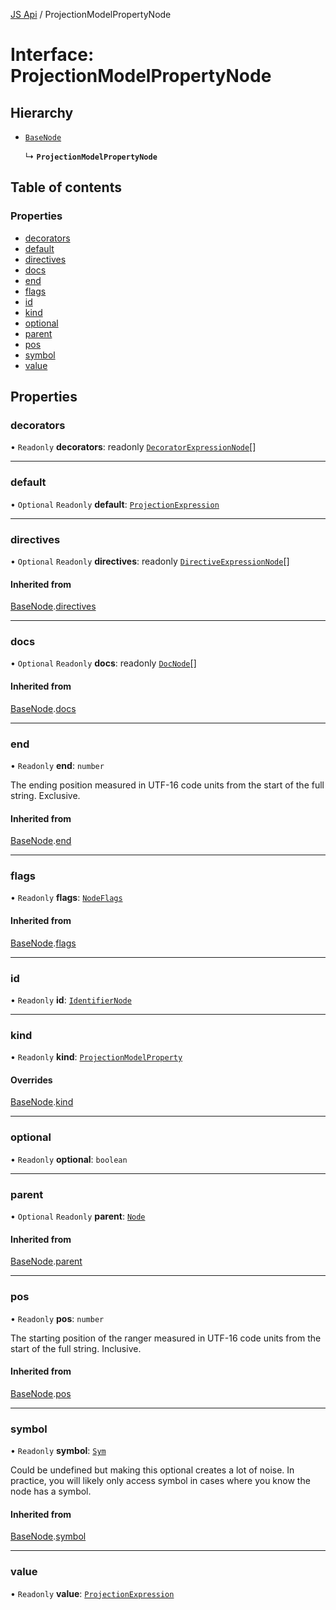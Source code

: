 [JS Api](../index.md) / ProjectionModelPropertyNode

# Interface: ProjectionModelPropertyNode

## Hierarchy

- [`BaseNode`](BaseNode.md)

  ↳ **`ProjectionModelPropertyNode`**

## Table of contents

### Properties

- [decorators](ProjectionModelPropertyNode.md#decorators)
- [default](ProjectionModelPropertyNode.md#default)
- [directives](ProjectionModelPropertyNode.md#directives)
- [docs](ProjectionModelPropertyNode.md#docs)
- [end](ProjectionModelPropertyNode.md#end)
- [flags](ProjectionModelPropertyNode.md#flags)
- [id](ProjectionModelPropertyNode.md#id)
- [kind](ProjectionModelPropertyNode.md#kind)
- [optional](ProjectionModelPropertyNode.md#optional)
- [parent](ProjectionModelPropertyNode.md#parent)
- [pos](ProjectionModelPropertyNode.md#pos)
- [symbol](ProjectionModelPropertyNode.md#symbol)
- [value](ProjectionModelPropertyNode.md#value)

## Properties

### decorators

• `Readonly` **decorators**: readonly [`DecoratorExpressionNode`](DecoratorExpressionNode.md)[]

___

### default

• `Optional` `Readonly` **default**: [`ProjectionExpression`](../index.md#projectionexpression)

___

### directives

• `Optional` `Readonly` **directives**: readonly [`DirectiveExpressionNode`](DirectiveExpressionNode.md)[]

#### Inherited from

[BaseNode](BaseNode.md).[directives](BaseNode.md#directives)

___

### docs

• `Optional` `Readonly` **docs**: readonly [`DocNode`](DocNode.md)[]

#### Inherited from

[BaseNode](BaseNode.md).[docs](BaseNode.md#docs)

___

### end

• `Readonly` **end**: `number`

The ending position measured in UTF-16 code units from the start of the
full string. Exclusive.

#### Inherited from

[BaseNode](BaseNode.md).[end](BaseNode.md#end)

___

### flags

• `Readonly` **flags**: [`NodeFlags`](../enums/NodeFlags.md)

#### Inherited from

[BaseNode](BaseNode.md).[flags](BaseNode.md#flags)

___

### id

• `Readonly` **id**: [`IdentifierNode`](IdentifierNode.md)

___

### kind

• `Readonly` **kind**: [`ProjectionModelProperty`](../enums/SyntaxKind.md#projectionmodelproperty)

#### Overrides

[BaseNode](BaseNode.md).[kind](BaseNode.md#kind)

___

### optional

• `Readonly` **optional**: `boolean`

___

### parent

• `Optional` `Readonly` **parent**: [`Node`](../index.md#node)

#### Inherited from

[BaseNode](BaseNode.md).[parent](BaseNode.md#parent)

___

### pos

• `Readonly` **pos**: `number`

The starting position of the ranger measured in UTF-16 code units from the
start of the full string. Inclusive.

#### Inherited from

[BaseNode](BaseNode.md).[pos](BaseNode.md#pos)

___

### symbol

• `Readonly` **symbol**: [`Sym`](Sym.md)

Could be undefined but making this optional creates a lot of noise. In practice,
you will likely only access symbol in cases where you know the node has a symbol.

#### Inherited from

[BaseNode](BaseNode.md).[symbol](BaseNode.md#symbol)

___

### value

• `Readonly` **value**: [`ProjectionExpression`](../index.md#projectionexpression)
